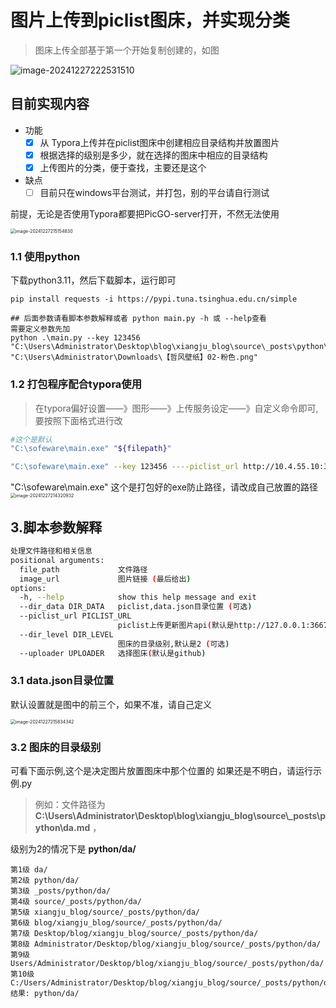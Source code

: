 #  图片上传到piclist图床，并实现分类
> 图床上传全部基于第一个开始复制创建的，如图
>
![image-20241227222531510](https://github.xiangfeng.us.kg/tuchang/main/typora/README/image-20241227222531510.png)

## 目前实现内容

+ 功能
  - [x] 从 Typora上传并在piclist图床中创建相应目录结构并放置图片
  - [x] 根据选择的级别是多少，就在选择的图床中相应的目录结构
  - [x] 上传图片的分类，便于查找，主要还是这个
+ 缺点
  - [ ] 目前只在windows平台测试，并打包，别的平台请自行测试

前提，无论是否使用Typora都要把PicGO-server打开，不然无法使用

<img src="https://github.xiangfeng.us.kg/tuchang/main/typora/README/image-20241227215154830.png" alt="image-20241227215154830" style="zoom: 50%;" />

### 1.1 使用python
下载python3.11，然后下载脚本，运行即可
```
pip install requests -i https://pypi.tuna.tsinghua.edu.cn/simple

## 后面参数请看脚本参数解释或者 python main.py -h 或 --help查看
需要定义参数先加
python .\main.py --key 123456 "C:\Users\Administrator\Desktop\blog\xiangju_blog\source\_posts\python\can.md" "C:\Users\Administrator\Downloads\【哲风壁纸】02-粉色.png"
```
### 1.2 打包程序配合typora使用

> 在typora偏好设置——》图形——》上传服务设定——》自定义命令即可,要按照下面格式进行改

 ```bash
#这个是默认
"C:\sofeware\main.exe" "${filepath}" 

"C:\sofeware\main.exe" --key 123456 ----piclist_url http://10.4.55.10:36677 "${filepath}"
 ```
"C:\sofeware\main.exe" 这个是打包好的exe防止路径，请改成自己放置的路径
<img src="https://github.xiangfeng.us.kg/tuchang/main/typora/README/image-20241227214320932.png" alt="image-20241227214320932" style="zoom:50%;" />

## 3.脚本参数解释

```bash
处理文件路径和相关信息
positional arguments:
  file_path             文件路径
  image_url             图片链接 (最后给出)
options:
  -h, --help            show this help message and exit
  --dir_data DIR_DATA   piclist,data.json目录位置 (可选)
  --piclist_url PICLIST_URL
                        piclist上传更新图片api(默认是http://127.0.0.1:36677)
  --dir_level DIR_LEVEL
                        图床的目录级别,默认是2 (可选)
  --uploader UPLOADER   选择图床(默认是github)
```
### 3.1 data.json目录位置

默认设置就是图中的前三个，如果不准，请自己定义

<img src="https://github.xiangfeng.us.kg/tuchang/main/typora/README/image-20241227215834342.png" alt="image-20241227215834342" style="zoom:50%;" />

### 3.2 图床的目录级别

可看下面示例,这个是决定图片放置图床中那个位置的
如果还是不明白，请运行示例.py
>  例如：文件路径为**C:\\Users\\Administrator\\Desktop\\blog\\xiangju_blog\\source\\_posts\\python\\da.md** ，

级别为2的情况下是 **python/da/**
```
第1级 da/
第2级 python/da/
第3级 _posts/python/da/
第4级 source/_posts/python/da/
第5级 xiangju_blog/source/_posts/python/da/
第6级 blog/xiangju_blog/source/_posts/python/da/
第7级 Desktop/blog/xiangju_blog/source/_posts/python/da/
第8级 Administrator/Desktop/blog/xiangju_blog/source/_posts/python/da/
第9级 Users/Administrator/Desktop/blog/xiangju_blog/source/_posts/python/da/
第10级 C:/Users/Administrator/Desktop/blog/xiangju_blog/source/_posts/python/da/
结果: python/da/
```

